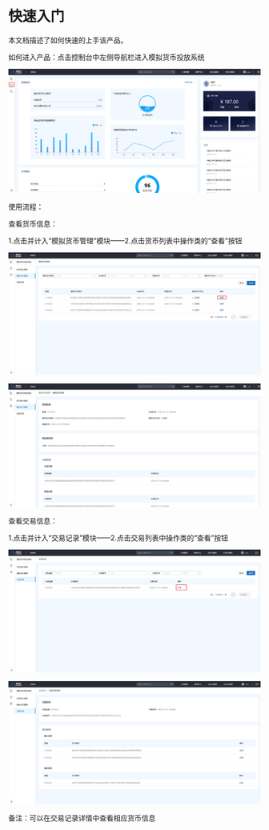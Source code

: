 # 快速入门

本文档描述了如何快速的上手该产品。



如何进入产品：点击控制台中左侧导航栏进入模拟货币投放系统

![img](assets/企业微信截图_16031654643643.png)



使用流程：

查看货币信息：

1.点击并计入“模拟货币管理”模块——2.点击货币列表中操作类的“查看”按钮

![img](assets/企业微信截图_1603165592105.png)

![img](assets/企业微信截图_16031656118510.png)



查看交易信息：

1.点击并计入“交易记录”模块——2.点击交易列表中操作类的“查看”按钮

![img](assets/企业微信截图_16031657259762.png)

![img](assets/企业微信截图_16031657734805.png)

备注：可以在交易记录详情中查看相应货币信息